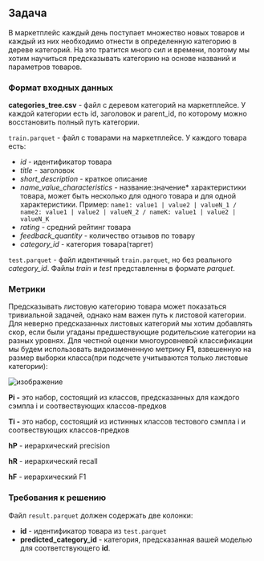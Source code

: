 ## Задача
В маркетплейс каждый день поступает множество новых товаров и каждый из них необходимо отнести в определенную категорию в дереве категорий. На это тратится много сил и времени, поэтому мы хотим научиться предсказывать категорию на основе названий и параметров товаров. 

### **Формат входных данных**
**categories_tree.csv** - файл с деревом категорий на маркетплейсе. У каждой категории есть id, заголовок и parent_id, по которому можно восстановить полный путь категории.

`train.parquet` - файл с товарами на маркетплейсе. 
У каждого товара есть:
- *id* - идентификатор товара
- *title* - заголовок
- *short_description* - краткое описание
- *name_value_characteristics* - название:значение* характеристики товара, может быть несколько для одного товара и для одной характеристики. Пример: `name1: value1 | value2 | valueN_1 / name2: value1 | value2 | valueN_2 / nameK: value1 | value2 | valueN_K`
- *rating* - средний рейтинг товара
- *feedback_quantity* - количество отзывов по товару
- *category_id* - категория товара(таргет)

`test.parquet` - файл идентичный `train.parquet`, но без реального *category_id*.
Файлы *train* и *test* представленны в формате *parquet*.

### Метрики
Предсказывать листовую категорию товара может показаться тривиальной задачей, однако нам важен путь к листовой категории. Для неверно предсказанных листовых категорий мы хотим добавлять скор, если были угаданы предшествующие родительские категории на разных уровнях.
Для честной оценки многоуровневой классификации мы будем использовать видоизмененную метрику **F1**, взвешенную на размер выборки класса(при подсчете учитываются только листовые категории):

![изображение](https://user-images.githubusercontent.com/89525573/188888156-3bba4f12-a32f-4181-b223-54c2619c7306.png)

**Pi -** это набор, состоящий из классов, предсказанных для каждого сэмпла i и соотвествующих классов-предков

**Ti -** это набор, состоящий из истинных классов тестового сэмпла i и соотвествующих классов-предков

**hP** - иерархический precision

**hR** - иерархический recall

**hF** - иерархический F1 

### **Требования к решению**
Файл `result.parquet` должен содержать две колонки:
- **id** - идентификатор товара из `test.parquet`
- **predicted_category_id** - категория, предсказанная вашей моделью для соответствующего **id**.
